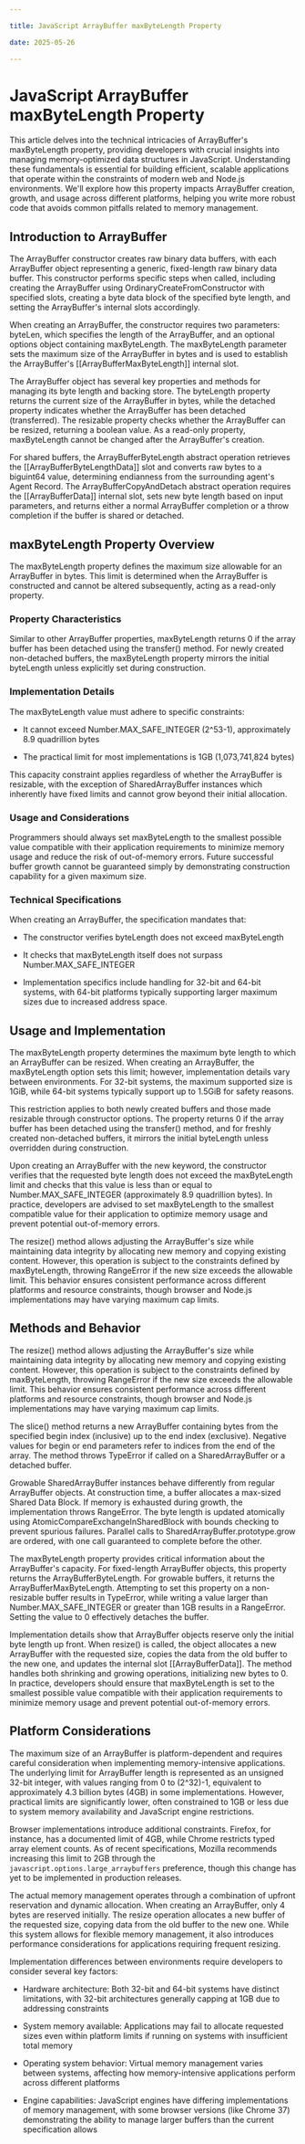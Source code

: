 ```yaml
---

title: JavaScript ArrayBuffer maxByteLength Property

date: 2025-05-26

---
```



# JavaScript ArrayBuffer maxByteLength Property

This article delves into the technical intricacies of ArrayBuffer's maxByteLength property, providing developers with crucial insights into managing memory-optimized data structures in JavaScript. Understanding these fundamentals is essential for building efficient, scalable applications that operate within the constraints of modern web and Node.js environments. We'll explore how this property impacts ArrayBuffer creation, growth, and usage across different platforms, helping you write more robust code that avoids common pitfalls related to memory management.


## Introduction to ArrayBuffer

The ArrayBuffer constructor creates raw binary data buffers, with each ArrayBuffer object representing a generic, fixed-length raw binary data buffer. This constructor performs specific steps when called, including creating the ArrayBuffer using OrdinaryCreateFromConstructor with specified slots, creating a byte data block of the specified byte length, and setting the ArrayBuffer's internal slots accordingly.

When creating an ArrayBuffer, the constructor requires two parameters: byteLen, which specifies the length of the ArrayBuffer, and an optional options object containing maxByteLength. The maxByteLength parameter sets the maximum size of the ArrayBuffer in bytes and is used to establish the ArrayBuffer's [[ArrayBufferMaxByteLength]] internal slot.

The ArrayBuffer object has several key properties and methods for managing its byte length and backing store. The byteLength property returns the current size of the ArrayBuffer in bytes, while the detached property indicates whether the ArrayBuffer has been detached (transferred). The resizable property checks whether the ArrayBuffer can be resized, returning a boolean value. As a read-only property, maxByteLength cannot be changed after the ArrayBuffer's creation.

For shared buffers, the ArrayBufferByteLength abstract operation retrieves the [[ArrayBufferByteLengthData]] slot and converts raw bytes to a biguint64 value, determining endianness from the surrounding agent's Agent Record. The ArrayBufferCopyAndDetach abstract operation requires the [[ArrayBufferData]] internal slot, sets new byte length based on input parameters, and returns either a normal ArrayBuffer completion or a throw completion if the buffer is shared or detached.


## maxByteLength Property Overview

The maxByteLength property defines the maximum size allowable for an ArrayBuffer in bytes. This limit is determined when the ArrayBuffer is constructed and cannot be altered subsequently, acting as a read-only property.


### Property Characteristics

Similar to other ArrayBuffer properties, maxByteLength returns 0 if the array buffer has been detached using the transfer() method. For newly created non-detached buffers, the maxByteLength property mirrors the initial byteLength unless explicitly set during construction.


### Implementation Details

The maxByteLength value must adhere to specific constraints:

- It cannot exceed Number.MAX_SAFE_INTEGER (2^53-1), approximately 8.9 quadrillion bytes

- The practical limit for most implementations is 1GB (1,073,741,824 bytes)

This capacity constraint applies regardless of whether the ArrayBuffer is resizable, with the exception of SharedArrayBuffer instances which inherently have fixed limits and cannot grow beyond their initial allocation.


### Usage and Considerations

Programmers should always set maxByteLength to the smallest possible value compatible with their application requirements to minimize memory usage and reduce the risk of out-of-memory errors. Future successful buffer growth cannot be guaranteed simply by demonstrating construction capability for a given maximum size.


### Technical Specifications

When creating an ArrayBuffer, the specification mandates that:

- The constructor verifies byteLength does not exceed maxByteLength

- It checks that maxByteLength itself does not surpass Number.MAX_SAFE_INTEGER

- Implementation specifics include handling for 32-bit and 64-bit systems, with 64-bit platforms typically supporting larger maximum sizes due to increased address space.


## Usage and Implementation

The maxByteLength property determines the maximum byte length to which an ArrayBuffer can be resized. When creating an ArrayBuffer, the maxByteLength option sets this limit; however, implementation details vary between environments. For 32-bit systems, the maximum supported size is 1GiB, while 64-bit systems typically support up to 1.5GiB for safety reasons.

This restriction applies to both newly created buffers and those made resizable through constructor options. The property returns 0 if the array buffer has been detached using the transfer() method, and for freshly created non-detached buffers, it mirrors the initial byteLength unless overridden during construction.

Upon creating an ArrayBuffer with the new keyword, the constructor verifies that the requested byte length does not exceed the maxByteLength limit and checks that this value is less than or equal to Number.MAX_SAFE_INTEGER (approximately 8.9 quadrillion bytes). In practice, developers are advised to set maxByteLength to the smallest compatible value for their application to optimize memory usage and prevent potential out-of-memory errors.

The resize() method allows adjusting the ArrayBuffer's size while maintaining data integrity by allocating new memory and copying existing content. However, this operation is subject to the constraints defined by maxByteLength, throwing RangeError if the new size exceeds the allowable limit. This behavior ensures consistent performance across different platforms and resource constraints, though browser and Node.js implementations may have varying maximum cap limits.


## Methods and Behavior

The resize() method allows adjusting the ArrayBuffer's size while maintaining data integrity by allocating new memory and copying existing content. However, this operation is subject to the constraints defined by maxByteLength, throwing RangeError if the new size exceeds the allowable limit. This behavior ensures consistent performance across different platforms and resource constraints, though browser and Node.js implementations may have varying maximum cap limits.

The slice() method returns a new ArrayBuffer containing bytes from the specified begin index (inclusive) up to the end index (exclusive). Negative values for begin or end parameters refer to indices from the end of the array. The method throws TypeError if called on a SharedArrayBuffer or a detached buffer.

Growable SharedArrayBuffer instances behave differently from regular ArrayBuffer objects. At construction time, a buffer allocates a max-sized Shared Data Block. If memory is exhausted during growth, the implementation throws RangeError. The byte length is updated atomically using AtomicCompareExchangeInSharedBlock with bounds checking to prevent spurious failures. Parallel calls to SharedArrayBuffer.prototype.grow are ordered, with one call guaranteed to complete before the other.

The maxByteLength property provides critical information about the ArrayBuffer's capacity. For fixed-length ArrayBuffer objects, this property returns the ArrayBufferByteLength. For growable buffers, it returns the ArrayBufferMaxByteLength. Attempting to set this property on a non-resizable buffer results in TypeError, while writing a value larger than Number.MAX_SAFE_INTEGER or greater than 1GB results in a RangeError. Setting the value to 0 effectively detaches the buffer.

Implementation details show that ArrayBuffer objects reserve only the initial byte length up front. When resize() is called, the object allocates a new ArrayBuffer with the requested size, copies the data from the old buffer to the new one, and updates the internal slot [[ArrayBufferData]]. The method handles both shrinking and growing operations, initializing new bytes to 0. In practice, developers should ensure that maxByteLength is set to the smallest possible value compatible with their application requirements to minimize memory usage and prevent potential out-of-memory errors.


## Platform Considerations

The maximum size of an ArrayBuffer is platform-dependent and requires careful consideration when implementing memory-intensive applications. The underlying limit for ArrayBuffer length is represented as an unsigned 32-bit integer, with values ranging from 0 to (2^32)-1, equivalent to approximately 4.3 billion bytes (4GB) in some implementations. However, practical limits are significantly lower, often constrained to 1GB or less due to system memory availability and JavaScript engine restrictions.

 Browser implementations introduce additional constraints. Firefox, for instance, has a documented limit of 4GB, while Chrome restricts typed array element counts. As of recent specifications, Mozilla recommends increasing this limit to 2GB through the `javascript.options.large_arraybuffers` preference, though this change has yet to be implemented in production releases.

The actual memory management operates through a combination of upfront reservation and dynamic allocation. When creating an ArrayBuffer, only 4 bytes are reserved initially. The resize operation allocates a new buffer of the requested size, copying data from the old buffer to the new one. While this system allows for flexible memory management, it also introduces performance considerations for applications requiring frequent resizing.

Implementation differences between environments require developers to consider several key factors:

- Hardware architecture: Both 32-bit and 64-bit systems have distinct limitations, with 32-bit architectures generally capping at 1GB due to addressing constraints

- System memory available: Applications may fail to allocate requested sizes even within platform limits if running on systems with insufficient total memory

- Operating system behavior: Virtual memory management varies between systems, affecting how memory-intensive applications perform across different platforms

- Engine capabilities: JavaScript engines have differing implementations of memory management, with some browser versions (like Chrome 37) demonstrating the ability to manage larger buffers than the current specification allows

